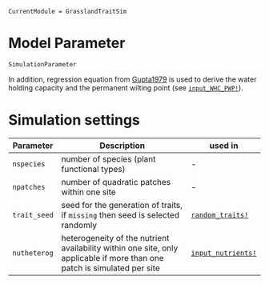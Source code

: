 ```@meta
CurrentModule = GrasslandTraitSim
```

# Model Parameter

```@docs
SimulationParameter
```

In addition, regression equation from [Gupta1979](@cite) is used to derive the water holding capacity and the permanent wilting point (see [`input_WHC_PWP!`](@ref)).

# Simulation settings

| Parameter    | Description                                                                    | used in                    |
| ------------ | ------------------------------------------------------------------------------ | -------------------------- |
| `nspecies`   | number of species (plant functional types)                                     | -                          |
| `npatches`   | number of quadratic patches within one site                                    | -                          |
| `trait_seed` | seed for the generation of traits, if `missing` then seed is selected randomly | [`random_traits!`](@ref)   |
| `nutheterog` | heterogeneity of the nutrient availability within one site, only applicable if more than one patch is simulated per site | [`input_nutrients!`](@ref) |

